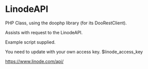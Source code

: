# LinodeAPI

PHP Class, using the doophp library (for its DooRestClient).

Assists with request to the LinodeAPI.

Example script supplied.

You need to update with your own access key. $linode_access_key

https://www.linode.com/api/
